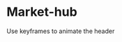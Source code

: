 # Market-hub
<!-- Create an animated background for the welcome section -->
Use keyframes to animate the header